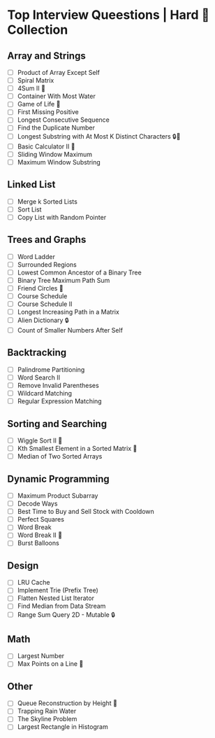 # Top Interview Queestions | Hard 🔴 Collection

## Array and Strings
- [ ] Product of Array Except Self
- [ ] Spiral Matrix
- [ ] 4Sum II 💎
- [ ] Container With Most Water
- [ ] Game of Life 💎
- [ ] First Missing Positive
- [ ] Longest Consecutive Sequence 
- [ ] Find the Duplicate Number
- [ ] Longest Substring with At Most K Distinct Characters 🔒💎
- [ ] Basic Calculator II 💎
- [ ] Sliding Window Maximum
- [ ] Maximum Window Substring
  
## Linked List
- [ ] Merge k Sorted Lists
- [ ] Sort List
- [ ] Copy List with Random Pointer
  
## Trees and Graphs
- [ ] Word Ladder
- [ ] Surrounded Regions
- [ ] Lowest Common Ancestor of a Binary Tree
- [ ] Binary Tree Maximum Path Sum
- [ ] Friend Circles 💎
- [ ] Course Schedule
- [ ] Course Schedule II
- [ ] Longest Increasing Path in a Matrix
- [ ] Alien Dictionary 🔒
- [ ] Count of Smaller Numbers After Self

## Backtracking
- [ ] Palindrome Partitioning
- [ ] Word Search II
- [ ] Remove Invalid Parentheses
- [ ] Wildcard Matching
- [ ] Regular Expression Matching

## Sorting and Searching
- [ ] Wiggle Sort II 💎
- [ ] Kth Smallest Element in a Sorted Matrix 💎
- [ ] Median of Two Sorted Arrays

## Dynamic Programming
- [ ] Maximum Product Subarray
- [ ] Decode Ways
- [ ] Best Time to Buy and Sell Stock with Cooldown
- [ ] Perfect Squares
- [ ] Word Break
- [ ] Word Break II 💎
- [ ] Burst Balloons

## Design 
- [ ] LRU Cache
- [ ] Implement Trie (Prefix Tree)
- [ ] Flatten Nested List Iterator
- [ ] Find Median from Data Stream
- [ ] Range Sum Query 2D - Mutable 🔒

## Math
- [ ] Largest Number
- [ ] Max Points on a Line 💎

## Other
- [ ] Queue Reconstruction by Height 💎
- [ ] Trapping Rain Water
- [ ] The Skyline Problem
- [ ] Largest Rectangle in Histogram